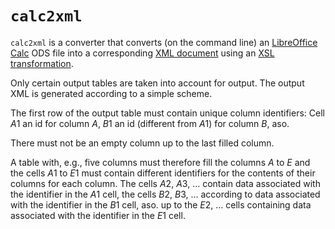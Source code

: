 `calc2xml`
==========

`calc2xml` is a converter that converts (on the command line) an [LibreOffice Calc](https://www.libreoffice.org/discover/calc/) ODS file into a corresponding [XML document](https://www.w3.org/TR/REC-xml/) using an [XSL transformation](https://www.w3.org/TR/1999/REC-xslt-19991116).

Only certain output tables are taken into account for output. The output XML is generated according to a simple scheme.

The first row of the output table must contain unique column identifiers: Cell $A1$ an id for column $A$, $B1$ an id (different from $A1$) for column $B$, aso.

There must not be an empty column up to the last filled column.

A table with, e.g., five columns must therefore fill the columns $A$ to $E$ and the cells $A1$ to $E1$ must contain different identifiers for the contents of their columns for each column. The cells $A2$, $A3$, … contain data associated with the identifier in the $A1$ cell, the cells $B2$, $B3$, … according to data associated with the identifier in the $B1$ cell, aso. up to the $E2$, … cells containing data associated with the identifier in the $E1$ cell.
